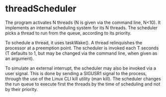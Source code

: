 # threadScheduler

The program activates N threads (N is given via the command line, N<10). It implements an internal scheduling system for its N threads.
The scheduler picks a thread to run from the queue, according to its priority.

To schedule a thread, it uses taskWake().
A thread relinquishes the processor at a preemption point.
The scheduler is invoked each T seconds (T defaults to 1, but may be changed via the command line, when given as an argument).

To simulate an external interrupt, the scheduler may also be invoked via a user signal. This is done by sending a SIGUSR1 signal to the process, through the use of the Linux CLI kill utility (man kill).
The scheduler changes the run queue to execute first the threads by the time of scheduling and not by their priority.
